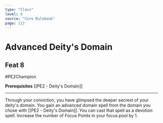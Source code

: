```yaml
---
type: "Class"
level: 8
source: "Core Rulebook"
page: 112
---
```

# Advanced Deity's Domain
## Feat 8
#PE2Champion

**Prerequisites** [[PE2 - Deity's Domain]]

---
Through your conviction, you have glimpsed the deeper secrest of your deity's domain. You gain an advanced domain spell from the domain you chose with [[PE2 - Deity's Domain]]. You can cast that spell as a devotion spell. Increase the number of Focus Points in your focus pool by 1.